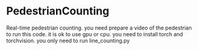 # PedestrianCounting
Real-time pedestrian counting.
you need prepare a video of the pedestrian to run this code.
it is ok to use gpu or cpu.
you need to install torch and torchvision.
you only need to run line_counting.py

